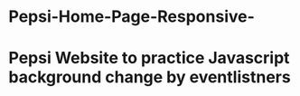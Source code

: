 # Pepsi-Home-Page-Responsive-
<h1>Pepsi Website to practice Javascript background change by eventlistners</h1>
